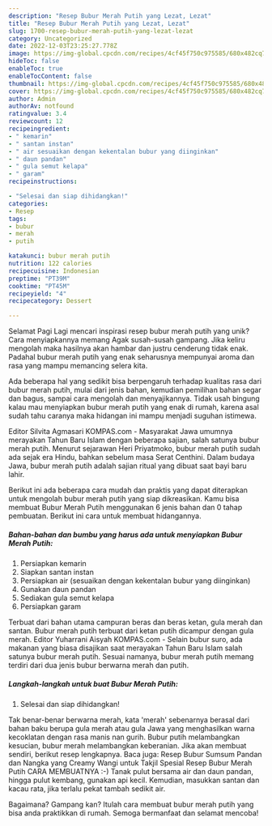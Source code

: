 ```yaml
---
description: "Resep Bubur Merah Putih yang Lezat, Lezat"
title: "Resep Bubur Merah Putih yang Lezat, Lezat"
slug: 1700-resep-bubur-merah-putih-yang-lezat-lezat
category: Uncategorized
date: 2022-12-03T23:25:27.778Z
image: https://img-global.cpcdn.com/recipes/4cf45f750c975585/680x482cq70/bubur-merah-putih-foto-resep-utama.jpg
hideToc: false
enableToc: true
enableTocContent: false
thumbnail: https://img-global.cpcdn.com/recipes/4cf45f750c975585/680x482cq70/bubur-merah-putih-foto-resep-utama.jpg
cover: https://img-global.cpcdn.com/recipes/4cf45f750c975585/680x482cq70/bubur-merah-putih-foto-resep-utama.jpg
author: Admin
authorAv: notfound
ratingvalue: 3.4
reviewcount: 12
recipeingredient:
- " kemarin"
- " santan instan"
- " air sesuaikan dengan kekentalan bubur yang diinginkan"
- " daun pandan"
- " gula semut kelapa"
- " garam"
recipeinstructions:

- "Selesai dan siap dihidangkan!"
categories:
- Resep
tags:
- bubur
- merah
- putih

katakunci: bubur merah putih 
nutrition: 122 calories
recipecuisine: Indonesian
preptime: "PT39M"
cooktime: "PT45M"
recipeyield: "4"
recipecategory: Dessert

---
```



Selamat Pagi Lagi mencari inspirasi resep bubur merah putih yang unik? Cara menyiapkannya memang Agak susah-susah gampang. Jika keliru mengolah maka hasilnya akan hambar dan justru cenderung tidak enak. Padahal bubur merah putih yang enak seharusnya mempunyai aroma dan rasa yang mampu memancing selera kita.


Ada beberapa hal yang sedikit bisa berpengaruh terhadap kualitas rasa dari bubur merah putih, mulai dari jenis bahan, kemudian pemilihan bahan segar dan bagus, sampai cara mengolah dan menyajikannya. Tidak usah bingung kalau mau menyiapkan bubur merah putih yang enak di rumah, karena asal sudah tahu caranya maka hidangan ini mampu menjadi suguhan istimewa.

Editor Silvita Agmasari KOMPAS.com - Masyarakat Jawa umumnya merayakan Tahun Baru Islam dengan beberapa sajian, salah satunya bubur merah putih. Menurut sejarawan Heri Priyatmoko, bubur merah putih sudah ada sejak era Hindu, bahkan sebelum masa Serat Centhini. Dalam budaya Jawa, bubur merah putih adalah sajian ritual yang dibuat saat bayi baru lahir.


Berikut ini ada beberapa cara mudah dan praktis yang dapat diterapkan untuk mengolah bubur merah putih yang siap dikreasikan. Kamu bisa membuat Bubur Merah Putih menggunakan 6 jenis bahan dan 0 tahap pembuatan. Berikut ini cara untuk membuat hidangannya.

<!--inarticleads1-->

##### Bahan-bahan dan bumbu yang harus ada untuk menyiapkan Bubur Merah Putih:

1. Persiapkan  kemarin
1. Siapkan  santan instan
1. Persiapkan  air (sesuaikan dengan kekentalan bubur yang diinginkan)
1. Gunakan  daun pandan
1. Sediakan  gula semut kelapa
1. Persiapkan  garam


Terbuat dari bahan utama campuran beras dan beras ketan, gula merah dan santan. Bubur merah putih terbuat dari ketan putih dicampur dengan gula merah. Editor Yuharrani Aisyah KOMPAS.com - Selain bubur suro, ada makanan yang biasa disajikan saat merayakan Tahun Baru Islam salah satunya bubur merah putih. Sesuai namanya, bubur merah putih memang terdiri dari dua jenis bubur berwarna merah dan putih. 

<!--inarticleads2-->

##### Langkah-langkah untuk buat Bubur Merah Putih:


1. Selesai dan siap dihidangkan!

Tak benar-benar berwarna merah, kata &#39;merah&#39; sebenarnya berasal dari bahan baku berupa gula merah atau gula Jawa yang menghasilkan warna kecoklatan dengan rasa manis nan gurih. Bubur putih melambangkan kesucian, bubur merah melambangkan keberanian. Jika akan membuat sendiri, berikut resep lengkapnya. Baca juga: Resep Bubur Sumsum Pandan dan Nangka yang Creamy Wangi untuk Takjil Spesial Resep Bubur Merah Putih CARA MEMBUATNYA :-) Tanak pulut bersama air dan daun pandan, hingga pulut kembang, gunakan api kecil. Kemudian, masukkan santan dan kacau rata, jika terlalu pekat tambah sedikit air. 

Bagaimana? Gampang kan? Itulah cara membuat bubur merah putih yang bisa anda praktikkan di rumah. Semoga bermanfaat dan selamat mencoba!
